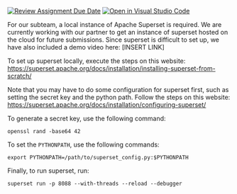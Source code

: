 [![Review Assignment Due Date](https://classroom.github.com/assets/deadline-readme-button-24ddc0f5d75046c5622901739e7c5dd533143b0c8e959d652212380cedb1ea36.svg)](https://classroom.github.com/a/AvkT738V)
[![Open in Visual Studio Code](https://classroom.github.com/assets/open-in-vscode-718a45dd9cf7e7f842a935f5ebbe5719a5e09af4491e668f4dbf3b35d5cca122.svg)](https://classroom.github.com/online_ide?assignment_repo_id=12294978&assignment_repo_type=AssignmentRepo)

For our subteam, a local instance of Apache Superset is required. We are currently working with our partner to get an instance of superset hosted on the cloud for future submissions.
Since superset is difficult to set up, we have also included a demo video here: [INSERT LINK]

To set up superset locally, execute the steps on this website: https://superset.apache.org/docs/installation/installing-superset-from-scratch/

Note that you may have to do some configuration for superset first, such as setting the secret key and the python path. Follow the steps on this website: https://superset.apache.org/docs/installation/configuring-superset/ 

To generate a secret key, use the following command:

`openssl rand -base64 42` 

To set the `PYTHONPATH`, use the following commands:

`export PYTHONPATH=/path/to/superset_config.py:$PYTHONPATH`

Finally, to run superset, run:

`superset run -p 8088 --with-threads --reload --debugger`
